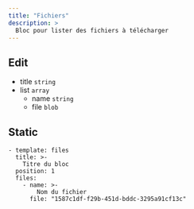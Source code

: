 ```yaml
---
title: "Fichiers"
description: >
  Bloc pour lister des fichiers à télécharger
---
```


## Edit

* title ```string```
* list ```array```
  * name ```string```
  * file ```blob```

## Static

```
- template: files
  title: >-
    Titre du bloc
  position: 1
  files:
    - name: >-
        Nom du fichier
      file: "1587c1df-f29b-451d-bddc-3295a91cf13c"
```

